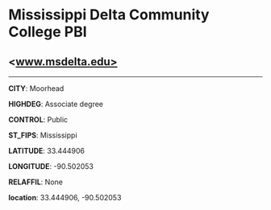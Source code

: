 # Mississippi Delta Community College PBI
## <www.msdelta.edu>
---
**CITY**: Moorhead

**HIGHDEG**: Associate degree

**CONTROL**: Public

**ST_FIPS**: Mississippi

**LATITUDE**: 33.444906

**LONGITUDE**: -90.502053

**RELAFFIL**: None

**location**: 33.444906, -90.502053